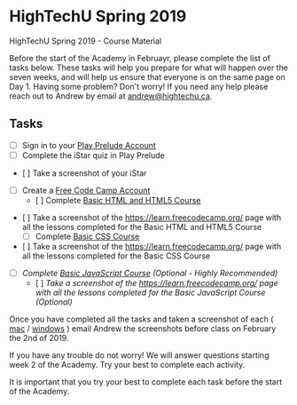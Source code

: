 # HighTechU Spring 2019

HighTechU Spring 2019 - Course Material

Before the start of the Academy in Februayr, please complete the list of tasks below. These tasks will help you prepare for what will happen over the seven weeks, and will help us ensure that everyone is on the same page on Day 1. Having some problem? Don't worry! If you need any help please reach out to Andrew by email at andrew@hightechu.ca.

## Tasks

- [ ] Sign in to your [Play Prelude Account](http://www.playprelude.com/istar/)
- [ ] Complete the iStar quiz in Play Prelude
- [ ] Take a screenshot of your iStar
- [ ] Create a [Free Code Camp Account](https://www.freecodecamp.org/)
  - [ ] Complete [Basic HTML and HTML5 Course](https://learn.freecodecamp.org/responsive-web-design/basic-html-and-html5)
- [ ] Take a screenshot of the https://learn.freecodecamp.org/ page with all the lessons completed for the Basic HTML and HTML5 Course
  - [ ] Complete [Basic CSS Course](https://learn.freecodecamp.org/responsive-web-design/basic-css)
- [ ] Take a screenshot of the https://learn.freecodecamp.org/ page with all the lessons completed for the Basic CSS Course
- [ ] *Complete [Basic JavaScript Course](https://learn.freecodecamp.org/javascript-algorithms-and-data-structures/basic-javascript) (Optional - Highly Recommended)*
  - [ ] *Take a screenshot of the https://learn.freecodecamp.org/ page with all the lessons completed for the Basic JavaScript Course (Optional)*

Once you have completed all the tasks and taken a screenshot of each ( [mac](https://support.apple.com/en-ca/HT201361) / [windows](https://support.microsoft.com/en-ca/help/13776/windows-use-snipping-tool-to-capture-screenshots) ) email Andrew the screenshots before class on February the 2nd of 2019.

If you have any trouble do not worry! We will answer questions starting week 2 of the Academy. Try your best to complete each activity.

It is important that you try your best to complete each task before the start of the Academy.
